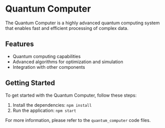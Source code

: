 # Quantum Computer

The Quantum Computer is a highly advanced quantum computing system that enables fast and efficient processing of complex data.

## Features

* Quantum computing capabilities
* Advanced algorithms for optimization and simulation
* Integration with other components

## Getting Started

To get started with the Quantum Computer, follow these steps:

1. Install the dependencies: `npm install`
2. Run the application: `npm start`

For more information, please refer to the `quantum_computer` code files.
